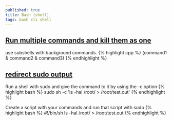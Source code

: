 ```yaml
---
published: true
title: Bash (shell)
tags: bash cli shell
---
```

## [Run multiple commands and kill them as one](https://unix.stackexchange.com/questions/204480/run-multiple-commands-and-kill-them-as-one-in-bash/430215#430215)
use subshells with background commands.
{% highlight cpp %}
(command1 & command2 & command3)
{% endhighlight %}

## [redirect sudo output](https://stackoverflow.com/questions/82256/how-do-i-use-sudo-to-redirect-output-to-a-location-i-dont-have-permission-to-wr/82278#82278)

Run a shell with sudo and give the command to it by using the -c option
{% highlight bash %}
sudo sh -c 'ls -hal /root/ > /root/test.out'
{% endhighlight %}

Create a script with your commands and run that script with sudo
{% highlight bash %}
#!/bin/sh
ls -hal /root/ > /root/test.out
{% endhighlight %}

